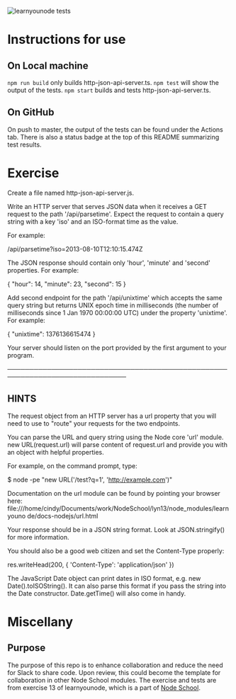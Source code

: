 ![learnyounode tests](https://github.com/choilmto/learnyounode-13/workflows/learnyounode%20tests/badge.svg)

# Instructions for use
## On Local machine
`npm run build` only builds http-json-api-server.ts.
`npm test` will show the output of the tests.
`npm start` builds and tests http-json-api-server.ts.

## On GitHub
On push to master, the output of the tests can be found under the Actions tab.
There is also a status badge at the top of this README summarizing test results.

# Exercise
Create a file named http-json-api-server.js.

Write an HTTP server that serves JSON data when it receives a GET request
to the path '/api/parsetime'. Expect the request to contain a query string
with a key 'iso' and an ISO-format time as the value.

For example:

/api/parsetime?iso=2013-08-10T12:10:15.474Z

The JSON response should contain only 'hour', 'minute' and 'second'
properties. For example:

   {
     "hour": 14,
     "minute": 23,
     "second": 15
   }

Add second endpoint for the path '/api/unixtime' which accepts the same
query string but returns UNIX epoch time in milliseconds (the number of
milliseconds since 1 Jan 1970 00:00:00 UTC) under the property 'unixtime'.
For example:

   { "unixtime": 1376136615474 }

Your server should listen on the port provided by the first argument to
your program.

─────────────────────────────────────────────────────────────────────────────

## HINTS

The request object from an HTTP server has a url property that you will
need to use to "route" your requests for the two endpoints.

You can parse the URL and query string using the Node core 'url' module.
new URL(request.url) will parse content of request.url and provide you
with an object with helpful properties.

For example, on the command prompt, type:

   $ node -pe "new URL('/test?q=1', 'http://example.com')"

Documentation on the url module can be found by pointing your browser
here:
file:///home/cindy/Documents/work/NodeSchool/lyn13/node_modules/learnyouno
de/docs-nodejs/url.html

Your response should be in a JSON string format. Look at JSON.stringify()
for more information.

You should also be a good web citizen and set the Content-Type properly:

   res.writeHead(200, { 'Content-Type': 'application/json' })

The JavaScript Date object can print dates in ISO format, e.g. new
Date().toISOString(). It can also parse this format if you pass the string
into the Date constructor. Date.getTime() will also come in handy.

# Miscellany
## Purpose
The purpose of this repo is to enhance collaboration and reduce the need for
Slack to share code. Upon review, this could become the template for
collaboration in other Node School modules. The exercise and tests are from
exercise 13 of learnyounode, which is a part of [Node School](https://nodeschool.io/#workshoppers).
